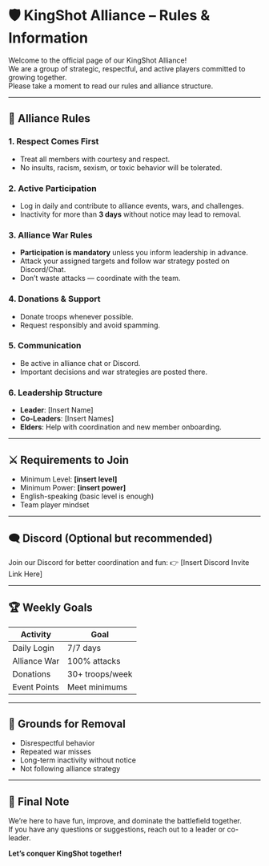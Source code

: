 # 🛡️ KingShot Alliance – Rules & Information

Welcome to the official page of our KingShot Alliance!  
We are a group of strategic, respectful, and active players committed to growing together.  
Please take a moment to read our rules and alliance structure.

---

## 📜 Alliance Rules

### 1. **Respect Comes First**
- Treat all members with courtesy and respect.
- No insults, racism, sexism, or toxic behavior will be tolerated.

### 2. **Active Participation**
- Log in daily and contribute to alliance events, wars, and challenges.
- Inactivity for more than **3 days** without notice may lead to removal.

### 3. **Alliance War Rules**
- **Participation is mandatory** unless you inform leadership in advance.
- Attack your assigned targets and follow war strategy posted on Discord/Chat.
- Don’t waste attacks — coordinate with the team.

### 4. **Donations & Support**
- Donate troops whenever possible.
- Request responsibly and avoid spamming.

### 5. **Communication**
- Be active in alliance chat or Discord.
- Important decisions and war strategies are posted there.

### 6. **Leadership Structure**
- **Leader**: [Insert Name]
- **Co-Leaders**: [Insert Names]
- **Elders**: Help with coordination and new member onboarding.

---

## ⚔️ Requirements to Join

- Minimum Level: **[insert level]**
- Minimum Power: **[insert power]**
- English-speaking (basic level is enough)
- Team player mindset

---

## 🗨️ Discord (Optional but recommended)

Join our Discord for better coordination and fun:
👉 [Insert Discord Invite Link Here]

---

## 🏆 Weekly Goals

| Activity          | Goal            |
|------------------|-----------------|
| Daily Login       | 7/7 days        |
| Alliance War      | 100% attacks    |
| Donations         | 30+ troops/week |
| Event Points      | Meet minimums   |

---

## 🚫 Grounds for Removal

- Disrespectful behavior
- Repeated war misses
- Long-term inactivity without notice
- Not following alliance strategy

---

## 💬 Final Note

We’re here to have fun, improve, and dominate the battlefield together.  
If you have any questions or suggestions, reach out to a leader or co-leader.

**Let’s conquer KingShot together!**

